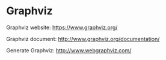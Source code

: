 # Graphviz

Graphviz website: https://www.graphviz.org/

Graphviz document: http://www.graphviz.org/documentation/

Generate Graphviz: http://www.webgraphviz.com/

